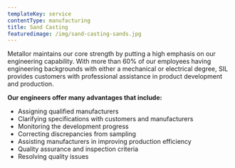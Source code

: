 ```yaml
---
templateKey: service
contentType: manufacturing
title: Sand Casting
featuredimage: /img/sand-casting-sands.jpg
---
```

Metallor maintains our core strength by putting a high emphasis on our engineering capability. With more than 60% of our employees having engineering backgrounds with either a mechanical or electrical degree, SIL provides customers with professional assistance in product development and production.

**Our engineers offer many advantages that include:**

* Assigning qualified manufacturers
* Clarifying specifications with customers and manufacturers
* Monitoring the development progress
* Correcting discrepancies from sampling
* Assisting manufacturers in improving production efficiency
* Quality assurance and inspection criteria
* Resolving quality issues